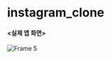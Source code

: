 # instagram_clone
#### <실제 앱 화면>

![Frame 5](https://user-images.githubusercontent.com/42526264/147738057-77ec4fce-4eb5-4fd2-9258-66a1f04d8407.png)
